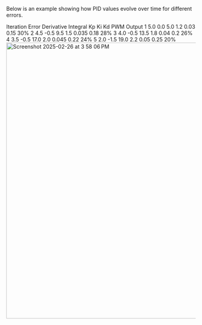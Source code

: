 Below is an example showing how PID values evolve over time for different errors.

Iteration	Error	Derivative	Integral	Kp	Ki	Kd	PWM Output
1	5.0	0.0	5.0	1.2	0.03	0.15	30%
2	4.5	-0.5	9.5	1.5	0.035	0.18	28%
3	4.0	-0.5	13.5	1.8	0.04	0.2	26%
4	3.5	-0.5	17.0	2.0	0.045	0.22	24%
5	2.0	-1.5	19.0	2.2	0.05	0.25	20%
<img width="735" alt="Screenshot 2025-02-26 at 3 58 06 PM" src="https://github.com/user-attachments/assets/ffd8af09-1d0c-4a70-a382-1a96dd9e249d" />

